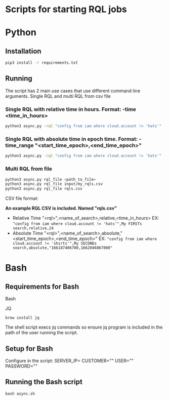 # Scripts for starting RQL jobs

# Python

## Installation

```bash
pip3 install -r requirements.txt
```

## Running

The script has 2 main use cases that use different command line arguments. Single RQL and multi RQL from csv file

### Single RQL with relative time in hours. Format: -time <time_in_hours>
```bash
python3 async.py -rql "config from iam where cloud.account != 'hats'" -name my_search -time 24
```

### Single RQL with absolute time in epoch time. Format: -time_range "<start_time_epoch>,<end_time_epoch>"
```bash
python3 async.py -rql "config from iam where cloud.account != 'hats'" -name my_search -time_range "166187406700,1662046867000"
```

### Multi RQL from file

```bash
python3 async.py rql_file <path_to_file>
python3 async.py rql_file input/my_rqls.csv
python3 async.py rql_file rqls.csv
```
CSV file format:

**An example RQL CSV is included. Named "rqls.csv"**

- Relative Time
"\<rql>",<name_of_search>,relative,<time_in_hours>
EX:
```"config from iam where cloud.account != 'hats'",My FIRSTs search,relative,24```
- Absolute Time
"\<rql>",<name_of_search>,absolute,"\<start_time_epoch>,\<end_time_epoch>"
EX:
```"config from iam where cloud.account != 'shirts'",My SECONDs search,absolute,"166187406700,1662046867000"```


# Bash

## Requirements for Bash 

Bash

JQ 

```
brew install jq
```

The shell script execs jq commands so ensure jq program is included in the path of the user running the script.

## Setup for Bash

Configure in the script:
SERVER_IP=
CUSTOMER=""
USER=""
PASSWORD=""

## Running the Bash script

```
bash async.sh
```